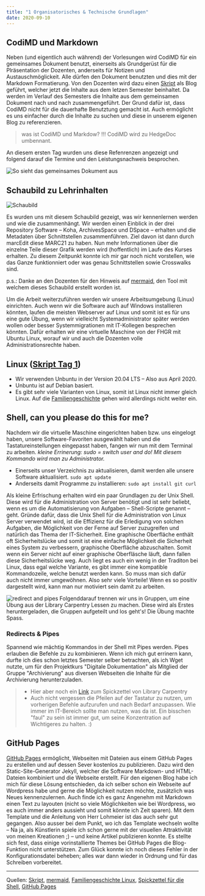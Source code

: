```yaml
---
title: "1 Organisatorisches & Technische Grundlagen"
date: 2020-09-10
---
```



## CodiMD und Markdown
Neben (und eigentlich auch während) der Vorlesungen wird CodiMD für ein gemeinsames Dokument benutzt, einerseits als Grundgerüst für die Plräsentation der Dozenten, anderseits für Notizen und Austauschmöglickeit. Alle dürfen den Dokument benutzten und dies mit der Markdown Formatierung. Von den Dozenten wird dazu einen [Skript](https://bain.felixlohmeier.de) als Blog geführt, welcher jetzt die Inhalte aus dem letzen Semester beinhaltet. Da werden im Verlauf des Semesters die Inhalte aus dem gemeinsamen Dokument nach und nach zusammengeführt. Der Grund dafür ist, dass CodiMD nicht für die dauerhafte Benutztung gemacht ist. Auch ermöglicht es uns einfacher durch die Inhalte zu suchen und diese in unserem eigenen Blog zu referenzieren.

>was ist CodiMD und Markdow? !!! CodiMD wird zu HedgeDoc umbennant.

An diesem ersten Tag wurden uns diese Refenrenzen angezeigt und folgend darauf die Termine und den Leistungsnachweis besprochen.

![So sieht das gemeinsames Dokument aus](https://sakura-72.github.io/my-bain-blog/images/codimd.png)

## Schaubild zu Lehrinhalten

![Schaubild](https://sakura-72.github.io/my-bain-blog/images/schaubild-tag1.png)

Es wurden uns mit diesem Schaubild gezeigt, was wir kennenlernen werden und wie die zusammenhängt. Wir werden einen Einblick in der drei Repository Software – Koha, ArchivesSpace und DSpace – erhalten und die Metadaten über Schnittstellen zusammenführen. Ziel davon ist dann durch marcEdit diese MARC21 zu haben. Nun mehr Informationen über die einzelne Teile dieser Grafik werden wird (hoffentlich) im Laufe des Kurses erhalten. Zu diesem Zeitpunkt konnte ich mir gar noch nicht vorstellen, wie das Ganze funktionniert oder was genau Schnittstellen sowie Crosswalks sind.

p.s.: Danke an den Dozenten für den Hinweis auf [mermaid](https://mermaidjs.github.io/mermaid-live-editor/), den Tool mit welchem dieses Schaubild erstellt worden ist.

Um die Arbeit weiterzuführen werden wir unsere Arbeitsumgebung (Linux) einrichten. Auch wenn wir die Software auch auf Windows installieren könnten, laufen die meisten Webserver auf Linux und somit ist es für uns eine gute Übung, wenn wir vielleicht Systemadministrator später werden wollen oder besser Systemmigrationen mit IT-Kollegen besprechen könnten. Dafür erhalten wir eine virtuelle Maschine von der FHGR mit Ubuntu Linux, worauf wir und auch die Dozenten volle Administrationsrechte haben.

## Linux ([Skript Tag 1](https://bain.felixlohmeier.de/#/01_technische-grundlagen))
* Wir verwenden Unbuntu in der Version 20.04 LTS – Also aus April 2020.
* Unbuntu ist auf Debian basiert.
* Es gibt sehr viele Varianten von Linux, somit ist Linux nicht immer gleich Linux. Auf die [Familiengeschichte](https://upload.wikimedia.org/wikipedia/commons/1/1b/Linux_Distribution_Timeline.svg) gehen wird allerdings nicht weiter ein.

## Shell, can you please do this for me?
Nachdem wir die virtuelle Maschine eingerichten haben bzw. uns eingelogt haben, unsere Software-Favoriten ausgewählt haben und die Tastatureinstellungen eingepasst haben, fangen wir nun mit dem Terminal zu arbeiten. *kleine Errinerung: sudo = switch user and do! Mit diesem Kommando wird man zu Administrator.*
* Einerseits unser Verzeichnis zu aktualisieren, damit werden alle unsere Software aktualisiert.
``` sudo apt update ```
* Anderseits damit Programme zu installieren:
```sudo apt install git curl ```

Als kleine Erfrischung erhalten wird ein paar Grundlagen zu der Unix Shell. Diese wird für die Administration von Server benötigt und ist sehr beliebt, wenn es um die Automatisierung von Aufgaben – Shell-Scripte genannt – geht. Gründe dafür, dass die Unix Shell für die Administration von Linux Server verwendet wird, ist die Effizienz für die Erledigung von solchen Aufgaben, die Möglichkeit von der Ferne auf Server zuzugreifen und natürlich das Thema der IT-Sicherheit. Eine graphische Oberfläche enthält oft Sicherheitslücke und somit ist eine einfache Möglichkeit die Sicherheit eines System zu verbessern, graphische Oberfläche abzuschalten. Somit wenn ein Server nicht auf einer graphische Oberfläsche läuft, dann fallen diese Sicherheitslücke weg. Auch liegt es auch ein wenig in der Traditon bei Linux, dass egal welche Variante, es gibt immer eine kompatible Kommandozeile, welche benutzt werden kann. So muss man sich dafür auch nicht immer umgewöhnen. Also sehr viele Vorteile! Wenn es so positiv dargestellt wird, kann man nur motiviert sein damit zu arbeiten.

![redirect and pipes](https://sakura-72.github.io/my-bain-blog/images/screenshot_shell.png)
Folgenddarauf trennen wir uns in Gruppen, um eine Übung aus der Library Carpentry Lessen zu machen. Diese wird als Erstes heruntergeladen, die Gruppen aufgeteilt und los geht's! Die Übung machte Spass.


### Redirects & Pipes

Spannend wie mächtig Kommandos in der Shell mit Pipes werden. Pipes erlauben die Befehle zu zu kombinieren. Wenn ich mich gut errinern kann, durfte ich dies schon letztes Semester selber betrachten, als ich Wget nutzte, um für den Projektkurs "Digitale Dokumentation" als Mitglied der Gruppe "Archivierung" aus diversen Webseiten die Inhalte für die Archivierung herunterzuladen.

>* Hier aber noch ein [Link](https://librarycarpentry.org/lc-shell/reference.html) zum Spickzettel von Library Carpentry
>* Auch nicht vergessen die Pfeilen auf der Tastatur zu nutzen, um vorherigen Befehle aufzurufen und nach Bedarf anzupassen. Wie immer im IT-Bereich sollte man nutzen, was da ist. Ein bisschen "faul" zu sein ist immer gut, um seine Konzentration auf Wichtigeres zu halten. :)

## GitHub Pages
[GitHub Pages](https://pages.github.com) ermöglicht, Webseiten mit Dateien aus einem GitHub Pages zu erstellen und auf dessen Sever kostenlos zu publizieren. Dazu wird den Static-Site-Generator Jekyll, welcher die Software Markdown- und HTML-Dateien kombiniert und die Webseite erstellt.
Für den eigenen Blog habe ich mich für diese Lösung entschieden, da ich selber schon ein Webseite auf Wordpress habe und gerne die Möglichkeit nutzen möchte, zusätzlich was Neues kennenzulernen. Auch finde ich es ganz Angenehm mit Markdown einen Text zu layouten (nicht so viele Möglichkeiten wie bei Wordpress, wo es auch immer anders aussieht und somit könnte ich Zeit sparen). Mit dem Template und die Anleitung von Herr Lohmeier ist das auch sehr gut gegangen. Also ausser bei dem Punkt, wo ich das Template wechseln wollte – Na ja, als Künstlerin spiele ich schon gerne mit der visuellen Attraktivität von meinen Kreationen ;) – und keine Artikel publizieren konnte. Es stellte sich fest, dass einige vorinstallierte Themes bei GitHub Pages die Blog-Funktion nicht unterstützen. Zum Glück konnte ich noch dieses Fehler in der Konfigurationsdatei beheben; alles war dann wieder in Ordnung und für das Schreiben vorbereitet.


***
Quellen: [Skript](https://bain.felixlohmeier.de), [mermaid](https://mermaidjs.github.io/mermaid-live-editor/), [Familiengeschichte Linux](https://upload.wikimedia.org/wikipedia/commons/1/1b/Linux_Distribution_Timeline.svg), [Spickzettel für die Shell](https://librarycarpentry.org/lc-shell/reference.html), [GitHub Pages](https://pages.github.com)

